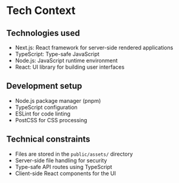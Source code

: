# Tech Context

## Technologies used

- Next.js: React framework for server-side rendered applications
- TypeScript: Type-safe JavaScript
- Node.js: JavaScript runtime environment
- React: UI library for building user interfaces

## Development setup

- Node.js package manager (pnpm)
- TypeScript configuration
- ESLint for code linting
- PostCSS for CSS processing

## Technical constraints

- Files are stored in the `public/assets/` directory
- Server-side file handling for security
- Type-safe API routes using TypeScript
- Client-side React components for the UI
